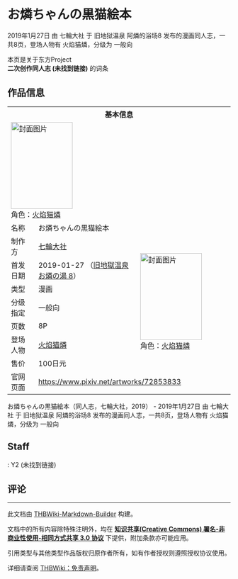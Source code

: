 # お燐ちゃんの黒猫絵本

<!-- source html: G:\repos\THBWiki-Markdown-Builder\THBWikiMarkdown\Temp\main\1\17\ns0%3A%E3%81%8A%E7%87%90%E3%81%A1%E3%82%83%E3%82%93%E3%81%AE%E9%BB%92%E7%8C%AB%E7%B5%B5%E6%9C%AC.html -->

2019年1月27日 由 七輪大社 于 旧地狱温泉 阿燐的浴场8 发布的漫画同人志，一共8页，登场人物有 火焰猫燐，分级为 一般向

本页是关于东方Project  
 **二次创作同人志 (未找到链接)** 的词条
## 作品信息

<table><tbody><tr><th colspan="3">基本信息</th></tr><tr><td class="cover-artwork-mobile" colspan="2"><a href="./文件-お燐ちゃんの黒猫絵本封面.jpg.md" class="image" title="封面图片"><img alt="封面图片" src="https://upload.thwiki.cc/thumb/f/ff/%E3%81%8A%E7%87%90%E3%81%A1%E3%82%83%E3%82%93%E3%81%AE%E9%BB%92%E7%8C%AB%E7%B5%B5%E6%9C%AC%E5%B0%81%E9%9D%A2.jpg/139px-%E3%81%8A%E7%87%90%E3%81%A1%E3%82%83%E3%82%93%E3%81%AE%E9%BB%92%E7%8C%AB%E7%B5%B5%E6%9C%AC%E5%B0%81%E9%9D%A2.jpg" decoding="async" loading="lazy" width="139" height="196" srcset="https://upload.thwiki.cc/thumb/f/ff/%E3%81%8A%E7%87%90%E3%81%A1%E3%82%83%E3%82%93%E3%81%AE%E9%BB%92%E7%8C%AB%E7%B5%B5%E6%9C%AC%E5%B0%81%E9%9D%A2.jpg/208px-%E3%81%8A%E7%87%90%E3%81%A1%E3%82%83%E3%82%93%E3%81%AE%E9%BB%92%E7%8C%AB%E7%B5%B5%E6%9C%AC%E5%B0%81%E9%9D%A2.jpg 1.5x, https://upload.thwiki.cc/thumb/f/ff/%E3%81%8A%E7%87%90%E3%81%A1%E3%82%83%E3%82%93%E3%81%AE%E9%BB%92%E7%8C%AB%E7%B5%B5%E6%9C%AC%E5%B0%81%E9%9D%A2.jpg/277px-%E3%81%8A%E7%87%90%E3%81%A1%E3%82%83%E3%82%93%E3%81%AE%E9%BB%92%E7%8C%AB%E7%B5%B5%E6%9C%AC%E5%B0%81%E9%9D%A2.jpg 2x" data-file-width="550" data-file-height="777"></a><div class="cover-char">角色：<a href="./火焰猫燐.md" title="火焰猫燐">火焰猫燐</a></div></td>
</tr><tr><td class="label">名称</td><td colspan="2"> お燐ちゃんの黒猫絵本 </td></tr><tr><td class="label">制作方</td><td><a href="./七輪大社.md" title="七輪大社">七輪大社</a></td><td class="cover-artwork" rowspan="7" style="min-width:196px;"><a href="./文件-お燐ちゃんの黒猫絵本封面.jpg.md" class="image" title="封面图片"><img alt="封面图片" src="https://upload.thwiki.cc/thumb/f/ff/%E3%81%8A%E7%87%90%E3%81%A1%E3%82%83%E3%82%93%E3%81%AE%E9%BB%92%E7%8C%AB%E7%B5%B5%E6%9C%AC%E5%B0%81%E9%9D%A2.jpg/139px-%E3%81%8A%E7%87%90%E3%81%A1%E3%82%83%E3%82%93%E3%81%AE%E9%BB%92%E7%8C%AB%E7%B5%B5%E6%9C%AC%E5%B0%81%E9%9D%A2.jpg" decoding="async" loading="lazy" width="139" height="196" srcset="https://upload.thwiki.cc/thumb/f/ff/%E3%81%8A%E7%87%90%E3%81%A1%E3%82%83%E3%82%93%E3%81%AE%E9%BB%92%E7%8C%AB%E7%B5%B5%E6%9C%AC%E5%B0%81%E9%9D%A2.jpg/208px-%E3%81%8A%E7%87%90%E3%81%A1%E3%82%83%E3%82%93%E3%81%AE%E9%BB%92%E7%8C%AB%E7%B5%B5%E6%9C%AC%E5%B0%81%E9%9D%A2.jpg 1.5x, https://upload.thwiki.cc/thumb/f/ff/%E3%81%8A%E7%87%90%E3%81%A1%E3%82%83%E3%82%93%E3%81%AE%E9%BB%92%E7%8C%AB%E7%B5%B5%E6%9C%AC%E5%B0%81%E9%9D%A2.jpg/277px-%E3%81%8A%E7%87%90%E3%81%A1%E3%82%83%E3%82%93%E3%81%AE%E9%BB%92%E7%8C%AB%E7%B5%B5%E6%9C%AC%E5%B0%81%E9%9D%A2.jpg 2x" data-file-width="550" data-file-height="777"></a><div class="cover-char">角色：<a href="./火焰猫燐.md" title="火焰猫燐">火焰猫燐</a></div></td>
</tr><tr><td class="label">首发日期</td><td>2019-01-27&#160;（<a href="/展会作品列表?e=%E6%97%A7%E5%9C%B0%E7%8B%B1%E6%B8%A9%E6%B3%89+%E9%98%BF%E7%87%90%E7%9A%84%E6%B5%B4%E5%9C%BA%238">旧地獄温泉 お燐の湯 8</a>）</td></tr><tr><td class="label">类型</td><td>漫画</td></tr><tr><td class="label">分级指定</td><td>一般向</td></tr><tr><td class="label">页数</td><td>8P</td></tr><tr><td class="label">登场人物</td><td><a href="./火焰猫燐.md" title="火焰猫燐">火焰猫燐</a></td></tr><tr><td class="label">售价</td><td>100日元</td></tr>
<tr><td class="label">官网页面</td><td colspan="2"><a rel="nofollow" class="external free" href="https://www.pixiv.net/artworks/72853833">https://www.pixiv.net/artworks/72853833</a></td></tr></tbody></table>

お燐ちゃんの黒猫絵本（同人志，七輪大社，2019） - 2019年1月27日 由 七輪大社 于 旧地狱温泉 阿燐的浴场8 发布的漫画同人志，一共8页，登场人物有 火焰猫燐，分级为 一般向
## Staff
: Y2 (未找到链接)

## 评论




---

此文档由 [THBWiki-Markdown-Builder](https://github.com/Delsin-Yu/THBWiki-Markdown-Builder) 构建。

文档中的所有内容除特殊注明外，均在 [**知识共享(Creative Commons) 署名-非商业性使用-相同方式共享 3.0 协议**](https://creativecommons.org/licenses/by-sa/3.0/deed.zh-hans) 下提供，附加条款亦可能应用。

引用类型与其他类型作品版权归原作者所有，如有作者授权则遵照授权协议使用。

详细请查阅 [THBWiki：免责声明](https://thbwiki.cc/THBWiki:%E5%85%8D%E8%B4%A3%E5%A3%B0%E6%98%8E)。

